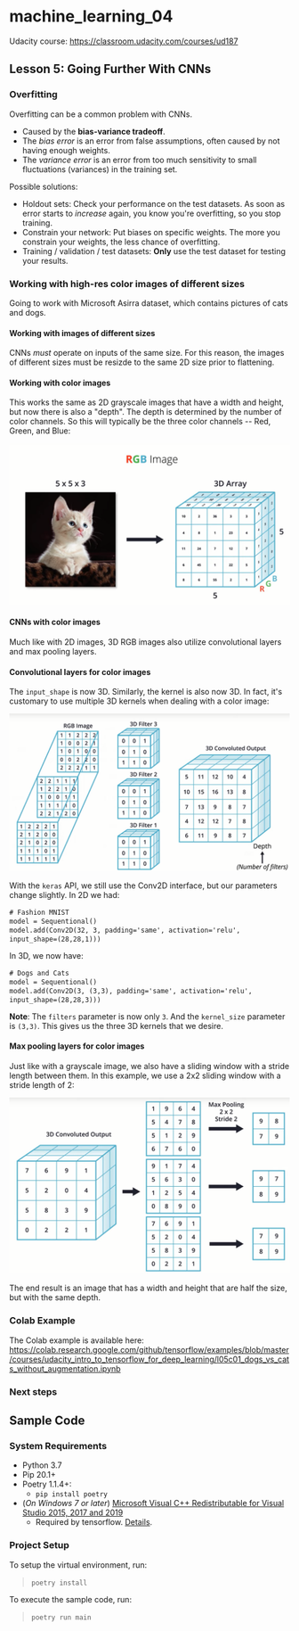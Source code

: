 # machine_learning_04

Udacity course: https://classroom.udacity.com/courses/ud187

## Lesson 5: Going Further With CNNs

### Overfitting
Overfitting can be a common problem with CNNs.

* Caused by the **bias-variance tradeoff**.
* The *bias error* is an error from false assumptions, often caused by not having enough weights.
* The *variance error* is an error from too much sensitivity to small fluctuations (variances) in the training set. 

Possible solutions:
* Holdout sets: Check your performance on the test datasets.  As soon as error starts to *increase* again, you know you're overfitting, so you stop training.
* Constrain your network: Put biases on specific weights.  The more you constrain your weights, the less chance of overfitting.
* Training / validation / test datasets: **Only** use the test dataset for testing your results.

### Working with high-res color images of different sizes
Going to work with Microsoft Asirra dataset, which contains pictures of cats and dogs.

#### Working with images of different sizes
CNNs *must* operate on inputs of the same size.  For this reason, the images of different sizes must be resizde to the same 2D size prior to flattening.

#### Working with color images
This works the same as 2D grayscale images that have a width and height, but now there is also a "depth".  The depth is determined by the number of color channels.  So this will typically be the three color channels -- Red, Green, and Blue:

![](images/01.png)

#### CNNs with color images
Much like with 2D images, 3D RGB images also utilize convolutional layers and max pooling layers.

#### Convolutional layers for color images
The `input_shape` is now 3D.  Similarly, the kernel is also now 3D.  In fact, it's customary to use multiple 3D kernels when dealing with a color image:

![](images/03.png)

With the `keras` API, we still use the Conv2D interface, but our parameters change slightly. In 2D we had:

```
# Fashion MNIST
model = Sequentional()
model.add(Conv2D(32, 3, padding='same', activation='relu', input_shape=(28,28,1)))
```

In 3D, we now have:
```
# Dogs and Cats
model = Sequentional()
model.add(Conv2D(3, (3,3), padding='same', activation='relu', input_shape=(28,28,3)))
```
**Note**: The `filters` parameter is now only `3`.  And the `kernel_size` parameter is `(3,3)`.  This gives us the three 3D kernels that we desire.

#### Max pooling layers for color images
Just like with a grayscale image, we also have a sliding window with a stride length between them.  In this example, we use a 2x2 sliding window with a stride length of 2:

![](images/04.png)

The end result is an image that has a width and height that are half the size, but with the same depth.

### Colab Example
The Colab example is available here: https://colab.research.google.com/github/tensorflow/examples/blob/master/courses/udacity_intro_to_tensorflow_for_deep_learning/l05c01_dogs_vs_cats_without_augmentation.ipynb

### Next steps

## Sample Code

### System Requirements

* Python 3.7
* Pip 20.1+
* Poetry 1.1.4+:
  * `pip install poetry`
* (*On Windows 7 or later*) [Microsoft Visual C++ Redistributable for Visual Studio 2015, 2017 and 2019](https://support.microsoft.com/help/2977003/the-latest-supported-visual-c-downloads)
  * Required by tensorflow.  [Details](https://www.tensorflow.org/install/pip#system-requirements).

### Project Setup
To setup the virtual environment, run:
  > `poetry install`

To execute the sample code, run:
  > `poetry run main`
